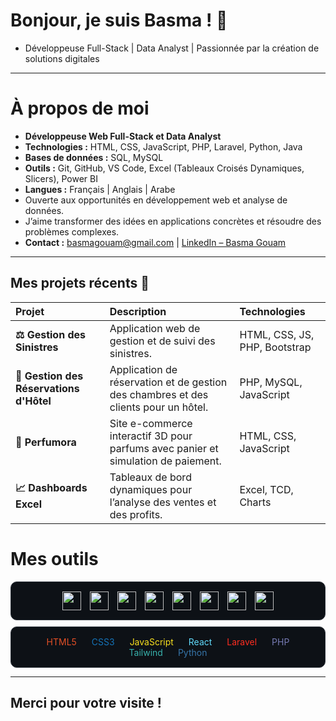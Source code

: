# Bonjour, je suis Basma ! 👋

- Développeuse Full-Stack | Data Analyst | Passionnée par la création de solutions digitales

---
# À propos de moi

- **Développeuse Web Full-Stack et Data Analyst**  
- **Technologies :** HTML, CSS, JavaScript, PHP, Laravel, Python, Java  
- **Bases de données :** SQL, MySQL  
- **Outils :** Git, GitHub, VS Code, Excel (Tableaux Croisés Dynamiques, Slicers), Power BI  
- **Langues :** Français | Anglais | Arabe  
- Ouverte aux opportunités en développement web et analyse de données.  
- J’aime transformer des idées en applications concrètes et résoudre des problèmes complexes.  
- **Contact :** [basmagouam@gmail.com](mailto:basmagouam@gmail.com) | [LinkedIn – Basma Gouam](https://www.linkedin.com/in/basma-gouam-435167298/)  

---

## Mes projets récents 🚀

| Projet | Description | Technologies |
| :--- | :--- | :--- |
| **⚖️ Gestion des Sinistres** | Application web de gestion et de suivi des sinistres. | HTML, CSS, JS, PHP, Bootstrap |
| **🏨 Gestion des Réservations d'Hôtel** | Application de réservation et de gestion des chambres et des clients pour un hôtel. | PHP, MySQL, JavaScript |
| **🎁 Perfumora** | Site e-commerce interactif 3D pour parfums avec panier et simulation de paiement. | HTML, CSS, JavaScript |
| **📈 Dashboards Excel** | Tableaux de bord dynamiques pour l’analyse des ventes et des profits. | Excel, TCD, Charts |

# Mes outils

<div align="center" style="background-color: #0D1116; border-radius: 10px; padding: 15px; border: 1px solid #30363D; margin: 10px 0;">
  <img src="https://cdn.jsdelivr.net/gh/devicons/devicon/icons/html5/html5-original.svg" width="30" height="30" style="vertical-align: middle; margin: 0 5px;" />
  <img src="https://cdn.jsdelivr.net/gh/devicons/devicon/icons/css3/css3-original.svg" width="30" height="30" style="vertical-align: middle; margin: 0 5px;" />
  <img src="https://cdn.jsdelivr.net/gh/devicons/devicon/icons/javascript/javascript-original.svg" width="30" height="30" style="vertical-align: middle; margin: 0 5px;" />
  <img src="https://cdn.jsdelivr.net/gh/devicons/devicon/icons/react/react-original.svg" width="30" height="30" style="vertical-align: middle; margin: 0 5px;" />
  <img src="https://cdn.jsdelivr.net/gh/devicons/devicon/icons/laravel/laravel-plain.svg" width="30" height="30" style="vertical-align: middle; margin: 0 5px;" />
  <img src="https://cdn.jsdelivr.net/gh/devicons/devicon/icons/php/php-original.svg" width="30" height="30" style="vertical-align: middle; margin: 0 5px;" />
  <img src="https://cdn.jsdelivr.net/gh/devicons/devicon/icons/tailwindcss/tailwindcss-original.svg" width="30" height="30" style="vertical-align: middle; margin: 0 5px;" />
  <img src="https://cdn.jsdelivr.net/gh/devicons/devicon/icons/python/python-original.svg" width="30" height="30" style="vertical-align: middle; margin: 0 5px;" />
</div>

<div align="center" style="background-color: #0D1116; border-radius: 10px; padding: 15px; border: 1px solid #30363D; margin: 10px 0;">
  <span style="color: #E34F26; margin: 0 10px;">HTML5</span>
  <span style="color: #1572B6; margin: 0 10px;">CSS3</span>
  <span style="color: #F7DF1E; margin: 0 10px;">JavaScript</span>
  <span style="color: #61DAFB; margin: 0 10px;">React</span>
  <span style="color: #FF2D20; margin: 0 10px;">Laravel</span>
  <span style="color: #777BB4; margin: 0 10px;">PHP</span>
  <span style="color: #38B2AC; margin: 0 10px;">Tailwind</span>
  <span style="color: #3776AB; margin: 0 10px;">Python</span>
</div>

---

## Merci pour votre visite !
